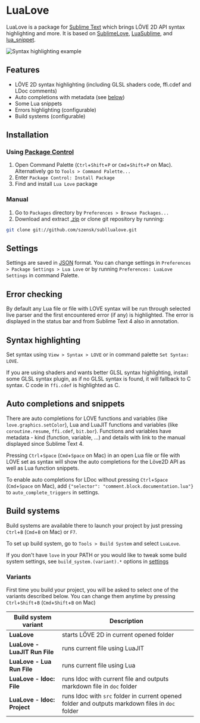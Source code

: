 # LuaLove

LuaLove is a package for [Sublime Text](http://www.sublimetext.com) which brings LÖVE 2D API syntax highlighting and more. It is based on [SublimeLove](https://github.com/minism/SublimeLove), [LuaSublime](https://github.com/rorydriscoll/LuaSublime), and [lua_snippet](https://github.com/yinqiang/lua_snippet).

![Syntax highlighting example](https://i.imgur.com/m4nmthh.png "Syntax highlighting, auto completions and error checking (on Ubuntu)")

## Features

* LÖVE 2D syntax highlighting (including GLSL shaders code, ffi.cdef and LDoc comments)
* Auto completions with metadata (see [below](#auto-completions-and-snippets))
* Some Lua snippets
* Errors highlighting (configurable)
* Build systems (configurable)

## Installation

### Using [Package Control](https://packagecontrol.io/installation)

1. Open Command Palette (`Ctrl`+`Shift`+`P` or `Cmd`+`Shift`+`P` on Mac). Alternatively go to `Tools > Command Palette...`
2. Enter `Package Control: Install Package`
3. Find and install `Lua Love` package

### Manual

1. Go to `Packages` directory by `Preferences > Browse Packages...`
2. Download and extract [.zip](https://github.com/szensk/subllualove/archive/master.zip) or clone git repository by running:
```bash
git clone git://github.com/szensk/subllualove.git
```

## Settings

Settings are saved in [JSON](https://www.json.org/json-en.html) format. You can change settings in `Preferences > Package Settings > Lua Love` or by running `Preferences: LuaLove Settings` in command Palette.

## Error checking

By default any Lua file or file with LOVE syntax will be run through selected live parser and the first encountered error (if any) is highlighted. The error is displayed in the status bar and from Sublime Text 4 also in annotation.

## Syntax highlighting

Set syntax using `View > Syntax > LOVE` or in command palette `Set Syntax: LOVE`.

If you are using shaders and wants better GLSL syntax highlighting, install some GLSL syntax plugin, as if no GLSL syntax is found, it will fallback to C syntax. C code in `ffi.cdef` is highlighted as C.

## Auto completions and snippets

There are auto completions for LOVE functions and variables (like `love.graphics.setColor`), Lua and LuaJIT functions and variables (like `coroutine.resume`, `ffi.cdef`, `bit.bor`). Functions and variables have metadata - kind (function, variable, ...) and details with link to the manual displayed since Sublime Text 4.

Pressing `Ctrl`+`Space` (`Cmd`+`Space` on Mac) in an open Lua file or file with LOVE set as syntax will show the auto completions for the Löve2D API as well as Lua function snippets.

To enable auto completions for LDoc without pressing `Ctrl`+`Space` (`Cmd`+`Space` on Mac), add `{"selector": "comment.block.documentation.lua"}` to `auto_complete_triggers` in settings.

## Build systems

Build systems are available there to launch your project by just pressing `Ctrl`+`B` (`Cmd`+`B` on Mac) or `F7`.

To set up build system, go to `Tools > Build System` and select `LuaLove`.

If you don't have `love` in your PATH or you would like to tweak some build system settings, see `build_system.(variant).*` options in [settings](#settings)

### Variants

First time you build your project, you will be asked to select one of the variants described below. You can change them anytime by pressing `Ctrl`+`Shift`+`B` (`Cmd`+`Shift`+`B` on Mac)

| Build system variant | Description |
| --- | --- |
| **LuaLove** | starts LÖVE 2D in current opened folder |
| **LuaLove - LuaJIT Run File** | runs current file using LuaJIT |
| **LuaLove - Lua Run File** | runs current file using Lua |
| **LuaLove - ldoc: File** | runs ldoc with current file and outputs markdown file in `doc` folder |
| **LuaLove - ldoc: Project** | runs ldoc with `src` folder in current opened folder and outputs markdown files in `doc` folder |